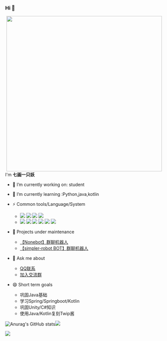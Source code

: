 <!--
 * @Author: your name
 * @Date: 2021-08-01 11:02:17
 * @LastEditTime: 2021-08-06 14:19:43
 * @LastEditors: Please set LastEditors
 * @Description: In User Settings Edit
 * @FilePath: \MarkDown\ShowMe.md
-->
### Hi 👋
<!-- **Twip-Emma/Twip-Emma** is a ✨ _special_ ✨ repository because its `README.md` (this file) appears on your GitHub profile.
Here are some ideas to get you started: -->
<!-- <img align="right" src="http://m.qpic.cn/psc?/V11yYd8616VlST/45NBuzDIW489QBoVep5mcVrY3B5*4j.1X*8ElBkLXnchuYOPE6JvKmcwafjohRJygM1Oqwmh4t8C3L2IjZyCbu4YoTKPsX0afeLJH0ll2hQ!/b&bo=OAQ4BAAAAAADZ0I!&rf=viewer_4" width='360px'> -->
<!-- <img align="right" src="http://m.qpic.cn/psc?/V11yYd8616VlST/45NBuzDIW489QBoVep5mcYG0CqbMVYRJjyWXdPlWDevKzEmNfAYyjvgoOwlizmD0VxRnDrbhb99BadFmgG*WWCO3*ZFaitsdeMfpjSCb.5A!/b&bo=OARHBgAAAAADVw8!&rf=viewer_4" width='360px'> -->

<img align="right" src="http://m.qpic.cn/psc?/V11yYd8616VlST/45NBuzDIW489QBoVep5mcThlXaBpXoQduJI6ep2Ab1BpYbIuYJ06rmp*0V1NIiyqeL3qGxLG97Ngo7UD1sMOu6wlKVs5mNfyjJIMbiMl8kQ!/b&bo=QAZdCGAJjAwDWYY!&rf=viewer_4" width="500px">

I'm **七画一只妖**
- 🔭 I’m currently working on: student
- 🌱 I’m currently learning :Python,java,kotlin
- ⚡ Common tools/Language/System
   - ![](https://img.shields.io/badge/-Python-3e74a2?style=flat-square&logo=Python&logoColor=fff)
   ![](https://img.shields.io/badge/-Java-007396?style=flat-square&logo=Java&logoColor=fff)
   ![](https://img.shields.io/badge/-JavaScript-F7DF1E?style=flat-square&logo=JavaScript&logoColor=fff) 
   ![](https://camo.githubusercontent.com/049c4470e5b55ec9aef3fe7ff680328ef03647a2a6ed65b42371f0765871968b/68747470733a2f2f696d672e736869656c64732e696f2f62616467652f2d4b6f746c696e2d6f72616e67653f7374796c653d666c61742d737175617265266c6f676f3d4b6f746c696e266c6f676f436f6c6f723d666666)
   - ![](https://img.shields.io/badge/Windows10-0078d6?style=flat-square&logo=windows&logoColor=fff)
   ![](https://img.shields.io/badge/IDE-Visual%20Studio%20Code-007acc?style=flat-square&logo=visual-studio-code&logoColor=fff)
   ![](https://img.shields.io/badge/IDE-IntelliJ%20IDEA-007acc?style=flat-square&logo=visual-studio-code&logoColor=fff)
   ![](https://img.shields.io/badge/-Unity-000000?style=flat-square&logo=Unity&logoColor=fff)
   ![](https://img.shields.io/badge/-spring-008000?style=flat-square&logo=Spring&logoColor=adff2f)
   ![](https://img.shields.io/badge/-SpringBoot-008000?style=flat-square&logo=SpringBoot&logoColor=adff2f)
   
- 👯 Projects under maintenance
  - [【Nonebot】群聊机器人](https://github.com/Twip-Emma/QQbot-Twip)
  - [【simpler-robot BOT】群聊机器人](https://github.com/Twip-Emma/QQbot-Emma)
- 💬 Ask me about 
  - [QQ联系](https://user.qzone.qq.com/1157529280/infocenter) 
  - [加入交流群](https://jq.qq.com/?_wv=1027&k=YpqmdjzH)
- 😄 Short term goals
  - 巩固Java基础
  - 学习Spring/Springboot/Kotlin
  - 巩固Unity/C#知识
  - 使用Java/Kotlin复刻Twip酱
 

![Anurag's GitHub stats](https://github-readme-stats.vercel.app/api?username=Twip-Emma&show_icons=true&theme=radical)![](https://github-readme-stats.vercel.app/api/top-langs/?username=Twip-Emma&langs_count=8)

<!-- <a href="#">
  <img align="right" src="https://github-readme-stats.vercel.app/api/top-langs/?username=Twip-Emma&langs_count=8" />
</a> -->




![](https://visitor-badge.glitch.me/badge?page_id=Twip-Emma.readme)



<!-- [![Top Langs](https://github-readme-stats.vercel.app/api/top-langs/?username=Twip-Emma&langs_count=8)](https://github.com/anuraghazra/github-readme-stats) -->
<!-- ？ -->

